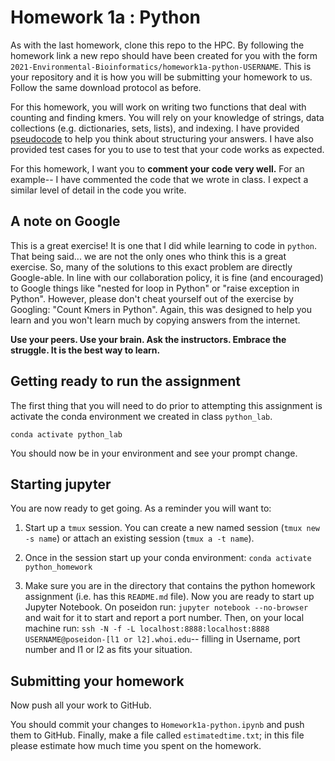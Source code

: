 # Homework 1a : Python
As with the last homework, clone this repo to the HPC. By following the homework link a new repo should have been created for you with the form `2021-Environmental-Bioinformatics/homework1a-python-USERNAME`. This is your repository and it is how you will be submitting your homework to us. Follow the same download protocol as before. 

For this homework, you will work on writing two functions that deal with counting and finding kmers. You will rely on your knowledge of strings, data collections (e.g. dictionaries, sets, lists), and indexing. I have provided [pseudocode](https://en.wikipedia.org/wiki/Pseudocode) to help you think about structuring your answers. I have also provided test cases for you to use to test that your code works as expected. 

For this homework, I want you to **comment your code very well.** For an example-- I have commented the code that we wrote in class. I expect a similar level of detail in the code you write.

## A note on Google
This is a great exercise! It is one that I did while learning to code in `python`. That being said... we are not the only ones who think this is a great exercise. So, many of the solutions to this exact problem are directly Google-able. In line with our collaboration policy, it is fine (and encouraged) to Google things like "nested for loop in Python" or "raise exception in Python". However, please don't cheat yourself out of the exercise by Googling: "Count Kmers in Python". Again, this was designed to help you learn and you won't learn much by copying answers from the internet.

**Use your peers. Use your brain. Ask the instructors. Embrace the struggle. It is the best way to learn.**

## Getting ready to run the assignment
The first thing that you will need to do prior to attempting this assignment is activate the conda environment we created in class `python_lab`. 

```
conda activate python_lab
```

You should now be in your environment and see your prompt change. 

## Starting jupyter
You are now ready to get going. As a reminder you will want to: 

1) Start up a `tmux` session. You can create a new named session (`tmux new -s name`) or attach an existing session (`tmux a -t name`). 

2) Once in the session start up your conda environment: `conda activate python_homework`

3) Make sure you are in the directory that contains the python homework assignment (i.e. has this `README.md` file). Now you are ready to start up Jupyter Notebook. On poseidon run: `jupyter notebook --no-browser` and wait for it to start and report a port number. Then, on your local machine run: `ssh -N -f -L localhost:8888:localhost:8888 USERNAME@poseidon-[l1 or l2].whoi.edu`-- filling in Username, port number and l1 or l2 as fits your situation. 

## Submitting your homework

Now push all your work to GitHub.

You should commit your changes to `Homework1a-python.ipynb` and push them to GitHub. Finally, make a file called `estimatedtime.txt`; in this file please estimate how much time you spent on the homework.

